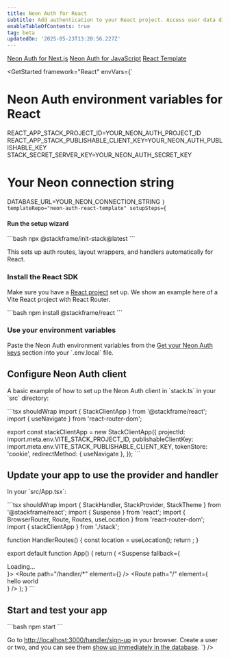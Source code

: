 ```yaml
---
title: Neon Auth for React
subtitle: Add authentication to your React project. Access user data directly in your Postgres database.
enableTableOfContents: true
tag: beta
updatedOn: '2025-05-23T13:20:56.227Z'
---
```


<InfoBlock>
  <DocsList title="Other frameworks" theme="docs">
    <a href="/docs/neon-auth/quick-start/nextjs">Neon Auth for Next.js</a>
    <a href="/docs/neon-auth/quick-start/javascript">Neon Auth for JavaScript</a>
  </DocsList>
  <DocsList title="Sample project" theme="repo">
    <a href="https://github.com/neondatabase-labs/neon-auth-react-template">React Template</a>
  </DocsList>
</InfoBlock>

<GetStarted
  framework="React"
  envVars={`
# Neon Auth environment variables for React
REACT_APP_STACK_PROJECT_ID=YOUR_NEON_AUTH_PROJECT_ID
REACT_APP_STACK_PUBLISHABLE_CLIENT_KEY=YOUR_NEON_AUTH_PUBLISHABLE_KEY
STACK_SECRET_SERVER_KEY=YOUR_NEON_AUTH_SECRET_KEY
# Your Neon connection string
DATABASE_URL=YOUR_NEON_CONNECTION_STRING
  `}
  templateRepo="neon-auth-react-template"
  setupSteps={`
#### Run the setup wizard

\`\`\`bash
npx @stackframe/init-stack@latest
\`\`\`

This sets up auth routes, layout wrappers, and handlers automatically for React.

### Install the React SDK

Make sure you have a [React project](https://react.dev/learn/creating-a-react-app) set up. We show an example here of a Vite React project with React Router.

\`\`\`bash
npm install @stackframe/react
\`\`\`

### Use your environment variables

Paste the Neon Auth environment variables from the [Get your Neon Auth keys](#get-your-neon-auth-keys) section into your \`.env.local\` file.

## Configure Neon Auth client

A basic example of how to set up the Neon Auth client in \`stack.ts\` in your \`src\` directory:

\`\`\`tsx shouldWrap
import { StackClientApp } from '@stackframe/react';
import { useNavigate } from 'react-router-dom';

export const stackClientApp = new StackClientApp({
  projectId: import.meta.env.VITE_STACK_PROJECT_ID,
  publishableClientKey: import.meta.env.VITE_STACK_PUBLISHABLE_CLIENT_KEY,
  tokenStore: 'cookie',
  redirectMethod: { useNavigate },
});
\`\`\`

## Update your app to use the provider and handler

In your \`src/App.tsx\`:

\`\`\`tsx shouldWrap
import { StackHandler, StackProvider, StackTheme } from '@stackframe/react';
import { Suspense } from 'react';
import { BrowserRouter, Route, Routes, useLocation } from 'react-router-dom';
import { stackClientApp } from './stack';

function HandlerRoutes() {
  const location = useLocation();
  return <StackHandler location={location} />;
}

export default function App() {
  return (
    <BrowserRouter>
      <StackProvider app={stackClientApp}>
        <StackTheme>
          <Suspense fallback={<div>Loading...</div>}>
            <Routes>
              <Route path="/handler/*" element={<HandlerRoutes />} />
              <Route path="/" element={<div>hello world</div>} />
            </Routes>
          </Suspense>
        </StackTheme>
      </StackProvider>
    </BrowserRouter>
  );
}
\`\`\`

## Start and test your app

\`\`\`bash
npm start
\`\`\`

Go to [http://localhost:3000/handler/sign-up](http://localhost:3000/handler/sign-up) in your browser. Create a user or two, and you can see them [show up immediately in the database](#see-your-users-in-the-database).
  `}
/>
